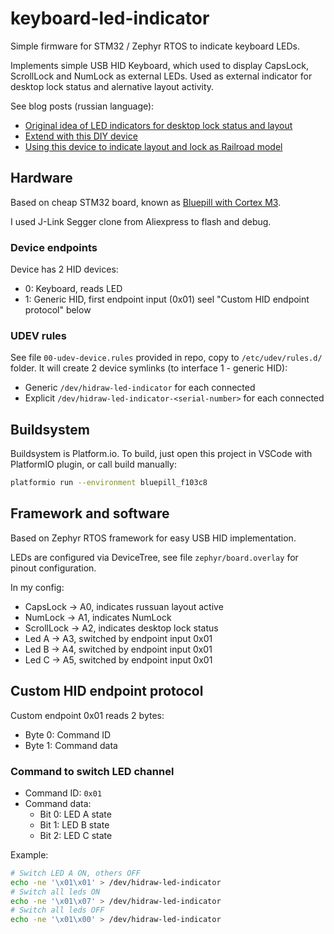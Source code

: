 # keyboard-led-indicator
Simple firmware for STM32 / Zephyr RTOS to indicate keyboard LEDs.

Implements simple USB HID Keyboard, which used to display CapsLock,
ScrollLock and NumLock as external LEDs. Used as external indicator
for desktop lock status and alernative layout activity.

See blog posts (russian language):

* [Original idea of LED indicators for desktop lock status and layout](https://petro.ws/keyboard-indicator)
* [Extend with this DIY device](https://petro.ws/diy-usb-keyboard-led)
* [Using this device to indicate layout and lock as Railroad model](https://mysku.club/blog/diy/98606.html)

## Hardware

Based on cheap STM32 board, known as [Bluepill with Cortex M3](https://www.az-delivery.de/en/products/stm32f103c8t6).

I used J-Link Segger clone from Aliexpress to flash and debug.

### Device endpoints

Device has 2 HID devices:

* 0: Keyboard, reads LED
* 1: Generic HID, first endpoint input (0x01) seel "Custom HID endpoint protocol" below

### UDEV rules

See file ``00-udev-device.rules`` provided in repo, copy to ``/etc/udev/rules.d/`` folder.
It will create 2 device symlinks (to interface 1 - generic HID):

* Generic ``/dev/hidraw-led-indicator`` for each connected
* Explicit ``/dev/hidraw-led-indicator-<serial-number>`` for each connected

## Buildsystem

Buildsystem is Platform.io. To build, just open this project in VSCode
with PlatformIO plugin, or call build manually:

```bash
platformio run --environment bluepill_f103c8
```

## Framework and software

Based on Zephyr RTOS framework for easy USB HID implementation.

LEDs are configured via DeviceTree, see file ``zephyr/board.overlay`` for
pinout configuration.

In my config:

* CapsLock -> A0, indicates russuan layout active
* NumLock -> A1, indicates NumLock
* ScrollLock -> A2, indicates desktop lock status
* Led A -> A3, switched by endpoint input 0x01
* Led B -> A4, switched by endpoint input 0x01
* Led C -> A5, switched by endpoint input 0x01

## Custom HID endpoint protocol

Custom endpoint 0x01 reads 2 bytes:

* Byte 0: Command ID
* Byte 1: Command data

### Command to switch LED channel

* Command ID: ``0x01``
* Command data:
    * Bit 0: LED A state
    * Bit 1: LED B state
    * Bit 2: LED C state

Example:

```bash
# Switch LED A ON, others OFF
echo -ne '\x01\x01' > /dev/hidraw-led-indicator
# Switch all leds ON
echo -ne '\x01\x07' > /dev/hidraw-led-indicator
# Switch all leds OFF
echo -ne '\x01\x00' > /dev/hidraw-led-indicator
```

